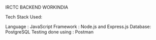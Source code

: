 IRCTC BACKEND WORKINDIA

Tech Stack Used:

  Language : JavaScript
  Framework : Node.js and Express.js
  Database: PostgreSQL
  Testing done using : Postman
